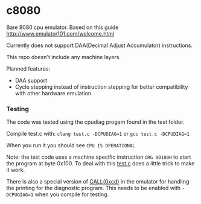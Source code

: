 # c8080
Bare 8080 cpu emulator. Based on this guide http://www.emulator101.com/welcome.html

Currently does not support DAA(Decimal Adjust Accumulator) instructions.

This repo doesn't include any machine layers.

Planned features:
- DAA support
- Cycle stepping instead of instruction stepping for better compatibility with other hardware emulation.

### Testing
The code was tested using the cpudiag progam found in the test folder. 

Compile test.c with:
`clang test.c -DCPUDIAG=1` 
or `gcc test.c -DCPUDIAG=1`

When you run it you should see `CPU IS OPERATIONAL`


Note: the test code uses a machine specific instruction `ORG 00100H` to start the program at byte 0x100.
To deal with this [test.c](https://github.com/Sir-Irk/c8080/blob/bd9e242ad73db7ae3c7343e605eeb6a002eb4431/test/test.c#L58) does a little trick to make it work.

There is also a special version of [CALL(0xcd)](https://github.com/Sir-Irk/c8080/blob/48cfecebc5079d6b22f81234cc32750625f2017e/c8080.c#L585) in the emulator for handling the printing for the diagnostic program. This needs to be enabled with `-DCPUGIAG=1` when you compile for testing.

